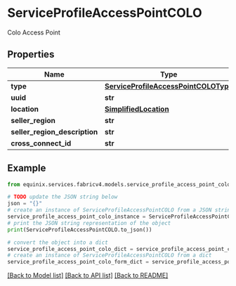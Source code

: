 # ServiceProfileAccessPointCOLO

Colo Access Point

## Properties

Name | Type | Description | Notes
------------ | ------------- | ------------- | -------------
**type** | [**ServiceProfileAccessPointCOLOType**](ServiceProfileAccessPointCOLOType.md) |  | 
**uuid** | **str** |  | 
**location** | [**SimplifiedLocation**](SimplifiedLocation.md) |  | [optional] 
**seller_region** | **str** |  | [optional] 
**seller_region_description** | **str** |  | [optional] 
**cross_connect_id** | **str** |  | [optional] 

## Example

```python
from equinix.services.fabricv4.models.service_profile_access_point_colo import ServiceProfileAccessPointCOLO

# TODO update the JSON string below
json = "{}"
# create an instance of ServiceProfileAccessPointCOLO from a JSON string
service_profile_access_point_colo_instance = ServiceProfileAccessPointCOLO.from_json(json)
# print the JSON string representation of the object
print(ServiceProfileAccessPointCOLO.to_json())

# convert the object into a dict
service_profile_access_point_colo_dict = service_profile_access_point_colo_instance.to_dict()
# create an instance of ServiceProfileAccessPointCOLO from a dict
service_profile_access_point_colo_form_dict = service_profile_access_point_colo.from_dict(service_profile_access_point_colo_dict)
```
[[Back to Model list]](../README.md#documentation-for-models) [[Back to API list]](../README.md#documentation-for-api-endpoints) [[Back to README]](../README.md)


